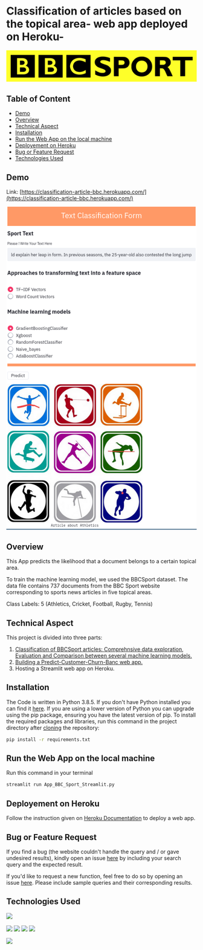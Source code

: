 # Classification of articles based on the topical area- web app deployed on Heroku-

![](https://github.com/kh-bilal/Data-Science-Portfolio/blob/main/Classification_articles_based_the_topical_area/BBC--Sport.png)

## Table of Content
  * [Demo](#demo)
  * [Overview](#overview)
  * [Technical Aspect](#technical-aspect)
  * [Installation](#installation)
  * [Run the Web App on the local machine](#run-the-Web-app-on-the-local-machine)
  * [Deployement on Heroku](#deployement-on-heroku)
  * [Bug or Feature Request](#bug-or-feature-request)
  * [Technologies Used](#technologies-used)
  
## Demo
Link: [https://classification-article-bbc.herokuapp.com/](https://classification-article-bbc.herokuapp.com/)

[![](https://github.com/kh-bilal/Data-Science-Portfolio/blob/main/Classification_articles_based_the_topical_area/App-img.png)](https://classification-article-bbc.herokuapp.com/)

## Overview
This App predicts the likelihood that a document belongs to a certain topical area.

To train the machine learning model, we used the BBCSport dataset. The data file contains 737 documents from the BBC Sport website corresponding to sports news articles in five topical areas.

Class Labels: 5 (Athletics, Cricket, Football, Rugby, Tennis)

## Technical Aspect
This project is divided into three parts:
1. [Classification of BBCSport articles: Comprehnsive data exploration, Evaluation and Comparison between several machine learning models.](https://github.com/kh-bilal/Data-Science-Portfolio/blob/main/Classification_articles_based_the_topical_area/Classification_articles_based_the_topical_area.ipynb)
2. [Building a Predict-Customer-Churn-Banc web app.](https://github.com/kh-bilal/Data-Science-Portfolio/blob/main/Classification_articles_based_the_topical_area/App_BBC_Sport_Streamlit/App_BBC_Sport_Streamlit.py)
3. Hosting a Streamlit web app on Heroku.

## Installation
The Code is written in Python 3.8.5. If you don't have Python installed you can find it [here](https://www.python.org/downloads/). If you are using a lower version of Python you can upgrade using the pip package, ensuring you have the latest version of pip. To install the required packages and libraries, run this command in the project directory after [cloning](https://www.howtogeek.com/451360/how-to-clone-a-github-repository/) the repository:
```bash
pip install -r requirements.txt
```
## Run the Web App on the local machine
Run this command in your terminal 
```bash
streamlit run App_BBC_Sport_Streamlit.py
```
## Deployement on Heroku
Follow the instruction given on [Heroku Documentation](https://devcenter.heroku.com/articles/getting-started-with-python) to deploy a web app.

## Bug or Feature Request
If you find a bug (the website couldn't handle the query and / or gave undesired results), kindly open an issue [here](https://github.com/kh-bilal/Data-Science-Portfolio/issues/new) by including your search query and the expected result.

If you'd like to request a new function, feel free to do so by opening an issue [here](https://github.com/kh-bilal/Data-Science-Portfolio/issues/new). Please include sample queries and their corresponding results.

## Technologies Used

![](https://forthebadge.com/images/badges/made-with-python.svg)

[<img target="_blank" src="https://www.analyticsvidhya.com/wp-content/uploads/2015/01/scikit-learn-logo.png" width=280>](https://www.analyticsvidhya.com/wp-content/uploads/2015/01/scikit-learn-logo.png) [<img target="_blank" src="https://static.javatpoint.com/tutorial/pandas/images/python-pandas.png" width=200>](https://static.javatpoint.com/tutorial/pandas/images/python-pandas.png) [<img target="_blank" src="https://miro.medium.com/max/765/1*cyXCE-JcBelTyrK-58w6_Q.png" width=280>](https://miro.medium.com/max/765/1*cyXCE-JcBelTyrK-58w6_Q.png) [<img target="_blank" src="https://assets.website-files.com/5dc3b47ddc6c0c2a1af74ad0/5e18182ad27bcfbb9dff263a_RGB_Logo_Horizontal_Color_Light_Bg.png" width=200>](https://assets.website-files.com/5dc3b47ddc6c0c2a1af74ad0/5e18182ad27bcfbb9dff263a_RGB_Logo_Horizontal_Color_Light_Bg.png)

[<img target="_blank" src="https://logos-download.com/wp-content/uploads/2016/09/Heroku_logo.png" width=280>](https://logos-download.com/wp-content/uploads/2016/09/Heroku_logo.png)



